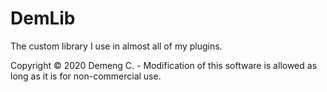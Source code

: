 # DemLib
The custom library I use in almost all of my plugins.


Copyright © 2020 Demeng C. - Modification of this software is allowed as long as it is for non-commercial use.
